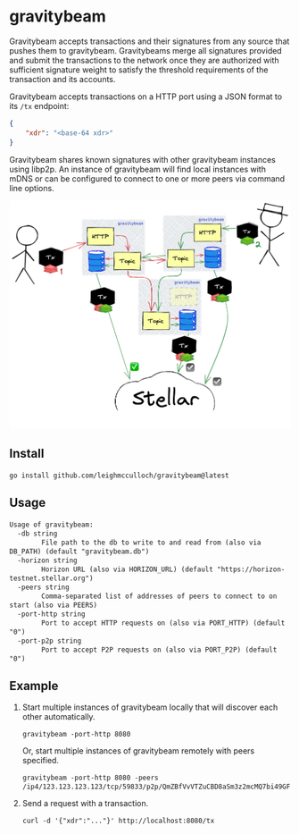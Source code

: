 # gravitybeam

Gravitybeam accepts transactions and their signatures from any source that
pushes them to gravitybeam. Gravitybeams merge all signatures provided and
submit the transactions to the network once they are authorized with sufficient
signature weight to satisfy the threshold requirements of the transaction and
its accounts.

Gravitybeam accepts transactions on a HTTP port using a JSON format to its `/tx`
endpoint:

```json
{
    "xdr": "<base-64 xdr>"
}
```

Gravitybeam shares known signatures with other gravitybeam instances using
libp2p. An instance of gravitybeam will find local instances with mDNS or can be
configured to connect to one or more peers via command line options.

![](README-diagram-1.png)

## Install

```
go install github.com/leighmcculloch/gravitybeam@latest
```

## Usage

```
Usage of gravitybeam:
  -db string
        File path to the db to write to and read from (also via DB_PATH) (default "gravitybeam.db")
  -horizon string
        Horizon URL (also via HORIZON_URL) (default "https://horizon-testnet.stellar.org")
  -peers string
        Comma-separated list of addresses of peers to connect to on start (also via PEERS)
  -port-http string
        Port to accept HTTP requests on (also via PORT_HTTP) (default "0")
  -port-p2p string
        Port to accept P2P requests on (also via PORT_P2P) (default "0")
```

## Example

1. Start multiple instances of gravitybeam locally that will discover each other automatically.
   ```
   gravitybeam -port-http 8080
   ```
   Or, start multiple instances of gravitybeam remotely with peers specified.
   ```
   gravitybeam -port-http 8080 -peers /ip4/123.123.123.123/tcp/59833/p2p/QmZBfVvVTZuCBD8aSm3z2mcMQ7bi49GF4SvY8LhXcUegQS
   ```

2. Send a request with a transaction.
   ```
   curl -d '{"xdr":"..."}' http://localhost:8080/tx
   ```
